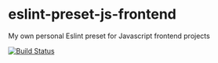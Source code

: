 # eslint-preset-js-frontend

My own personal Eslint preset for Javascript frontend projects

[![Build Status](https://app.travis-ci.com/rogerio-romao/eslint-preset-js-frontend.svg?branch=main)](https://app.travis-ci.com/rogerio-romao/eslint-preset-js-frontend)
